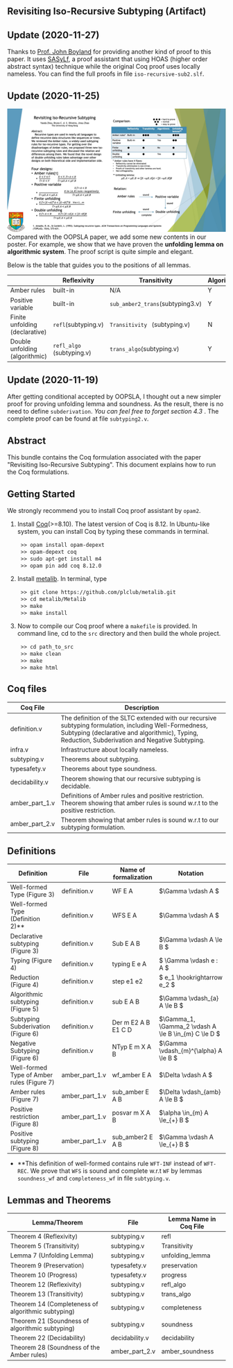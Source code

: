 Revisiting Iso-Recursive Subtyping (Artifact)
-----

## Update (2020-11-27)
Thanks to [Prof. John Boyland](https://uwm.edu/engineering/people/boyland-ph-d-john/) for providing another kind of proof to this paper. It uses [SASyLf](https://github.com/boyland/sasylf), a proof assistant that using HOAS (higher order abstract syntax) technique while the original Coq proof uses locally nameless. You can find the full proofs in file ```iso-recursive-sub2.slf```.

## Update (2020-11-25)
![Poster](poster.jpg)
Compared with the OOPSLA paper, we add some new contents in our poster.
For example, we show that we have proven the **unfolding lemma on algorithmic system**. The proof script is quite simple and elegant.

Below is the table that guides you to the positions of all lemmas.

|  | Reflexivity | Transitivity | Algorithmic | Unfolding lemma |
|  ----  | ----  | ---- | ---- | ---- |
| Amber rules | built-in | N/A | Y | N/A |
| Positive variable | built-in | ```sub_amber2_trans```(subtyping3.v) | Y | ```unfolding_for_pos```(subtyping3.v) |
| Finite unfolding (declarative) | ```refl```(subtyping.v) | ```Transitivity ``` (subtyping.v) | N | ```unfolding_lemma```(subtyping.v) |
| Double unfolding (algorithmic) | ```refl_algo``` (subtyping.v) | ```trans_algo```(subtyping.v) | Y | ```unfolding_lemma_version2```(subtyping2.v) | 


## Update (2020-11-19)
After getting conditional accepted by OOPSLA, I thought out a new simpler proof for proving unfolding lemma and soundness.
As the result, there is no need to define ```subderivation```. 
_You can feel free to forget section 4.3_ .
The complete proof can be found at file ```subtyping2.v```.

## Abstract
This bundle contains the Coq formulation associated with the paper "Revisiting Iso-Recursive Subtyping". This document explains how to run the Coq formulations. 

## Getting Started

We strongly recommend you to install Coq proof assistant by ```opam2```.

1. Install [Coq](https://coq.inria.fr/opam-using.html)(>=8.10). The latest version of Coq is 8.12. In Ubuntu-like system, you can install Coq by typing these commands in terminal.
	
		
		>> opam install opam-depext
		>> opam-depext coq
		>> sudo apt-get install m4
		>> opam pin add coq 8.12.0
		

2. Install [metalib](https://github.com/plclub/metalib). In terminal, type

		
		>> git clone https://github.com/plclub/metalib.git
		>> cd metalib/Metalib
		>> make
		>> make install
		
3. Now to compile our Coq proof where a ```makefile``` is provided. In command line, cd to the ```src``` directory and then build the whole project.
	
		
		>> cd path_to_src
		>> make clean
		>> make
		>> make html
		


## Coq files

| Coq File | Description |
|  ----  | ----  |
| definition.v | The definition of the SLTC extended with our recursive subtyping formulation, including Well-Formedness, Subtyping (declarative and algorithmic), Typing, Reduction, Subderivation and Negative Subtyping. |
| infra.v | Infrastructure about locally nameless. |
| subtyping.v | Theorems about subtyping. |
| typesafety.v | Theorems about type soundness. |
| decidability.v| Theorem showing that our recursive subtyping is decidable. |
| amber\_part_1.v |  Definitions of Amber rules and positive restriction. Theorem showing that amber rules is sound w.r.t to the positive restriction. |
| amber\_part_2.v | Theorem showing that amber rules is sound w.r.t to our subtyping formulation. |

## Definitions
| Definition |  File | Name of formalization | Notation |
|  ----  | ----  | ---- | ---- |
| Well-formed Type (Figure 3) | definition.v | WF E A | $\Gamma \vdash A $ |
| Well-formed Type (Definition 2)** | definition.v | WFS E A | $\Gamma \vdash A $ |
| Declarative subtyping (Figure 3) | definition.v | Sub E A B | $\Gamma \vdash A \le B $ |
| Typing (Figure 4) | definition.v | typing E e A | $ \Gamma \vdash e : A $ |
| Reduction (Figure 4) | definition.v | step e1 e2  | $ e_1 \hookrightarrow e_2 $ |
| Algorithmic subtyping (Figure 5) | definition.v | sub E A B | $\Gamma \vdash_{a} A \le B $ |
| Subtyping Subderivation (Figure 6) | definition.v | Der m E2 A B E1 C D | $\Gamma_1, \Gamma_2 \vdash A \le B \in_{m} C \le D $ |
| Negative Subtyping (Figure 6) | definition.v | NTyp E m X A B | $\Gamma \vdash_{m}^{\alpha} A \le B $ |
| Well-formed Type of Amber rules (Figure 7) | amber\_part\_1.v | wf_amber E A | $\Delta \vdash A $ |
| Amber rules (Figure 7) | amber\_part\_1.v | sub_amber E A B | $\Delta \vdash_{amb} A \le B $ |
| Positive restriction (Figure 8) | amber\_part\_1.v | posvar m X A B | $\alpha \in_{m} A \le_{+} B $ |
| Positive subtyping (Figure 8) | amber\_part\_1.v | sub\_amber2 E A B | $\Gamma \vdash A \le_{+} B $ |


* **This definition of well-formed contains rule ```WFT-INF``` instead of ```WFT-REC```. We prove that ```WFS``` is sound and complete w.r.t ```WF``` by lemmas ```soundness_wf``` and ```completeness_wf``` in file ```subtyping.v```.


## Lemmas and Theorems

| Lemma/Theorem |  File | Lemma Name in Coq File |
|  ----  | ----  | ---- |
| Theorem 4 (Reflexivity)| subtyping.v | refl |
| Theorem 5 (Transitivity) | subtyping.v | Transitivity |
| Lemma 7 (Unfolding Lemma) | subtyping.v | unfolding_lemma |
| Theorem 9 (Preservation) | typesafety.v | preservation |
| Theorem 10 (Progress) | typesafety.v | progress |
| Theorem 12 (Reflexivity)| subtyping.v | refl_algo |
| Theorem 13 (Transitivity) | subtyping.v | trans_algo |
| Theorem 14 (Completeness of algorithmic subtyping) | subtyping.v | completeness |
| Theorem 21 (Soundness of algorithmic subtyping) | subtyping.v | soundness |
| Theorem 22 (Decidability) | decidability.v | decidability |
| Theorem 28 (Soundness of the Amber rules) | amber\_part\_2.v | amber\_soundness |

